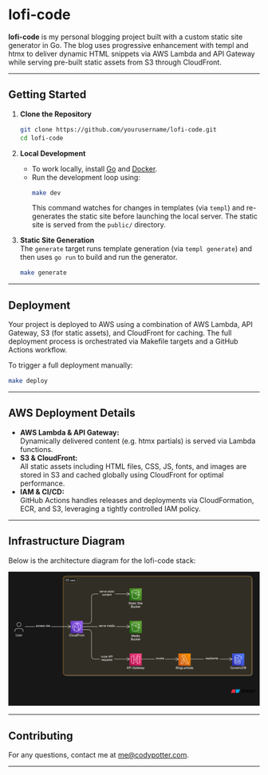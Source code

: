 # lofi-code

**lofi-code** is my personal blogging project built with a custom static site generator in Go. The blog uses progressive enhancement with templ and htmx to deliver dynamic HTML snippets via AWS Lambda and API Gateway while serving pre-built static assets from S3 through CloudFront.

---

## Getting Started

1. **Clone the Repository**  
   ```bash
   git clone https://github.com/yourusername/lofi-code.git
   cd lofi-code
   ```

2. **Local Development**  
   - To work locally, install [Go](https://golang.org/dl/) and [Docker](https://www.docker.com/).
   - Run the development loop using:
     ```bash
     make dev
     ```
     This command watches for changes in templates (via `templ`) and re-generates the static site before launching the local server. The static site is served from the `public/` directory.

3. **Static Site Generation**  
    The `generate` target runs template generation (via `templ generate`) and then uses `go run` to build and run the generator.  
    ```bash
    make generate
    ```

---

## Deployment

Your project is deployed to AWS using a combination of AWS Lambda, API Gateway, S3 (for static assets), and CloudFront for caching. The full deployment process is orchestrated via Makefile targets and a GitHub Actions workflow.

To trigger a full deployment manually:
```bash
make deploy
```

---

## AWS Deployment Details

- **AWS Lambda & API Gateway:**  
  Dynamically delivered content (e.g. htmx partials) is served via Lambda functions.
- **S3 & CloudFront:**  
  All static assets including HTML files, CSS, JS, fonts, and images are stored in S3 and cached globally using CloudFront for optimal performance.
- **IAM & CI/CD:**  
  GitHub Actions handles releases and deployments via CloudFormation, ECR, and S3, leveraging a tightly controlled IAM policy.
---

## Infrastructure Diagram

Below is the architecture diagram for the lofi-code stack:

![Infrastructure Diagram](./infra.png)

---

## Contributing

For any questions, contact me at [me@codypotter.com](mailto:me@codypotter.com).

---

